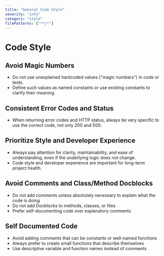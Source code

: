 ```yaml
---
title: "General Code Style"
severity: "info"
category: "style"
filePatterns: ["**/*"]
---
```

# Code Style

## Avoid Magic Numbers
- Do not use unexplained hardcoded values ("magic numbers") in code or tests.
- Define such values as named constants or use existing constants to clarify their meaning.

## Consistent Error Codes and Status
- When returning error codes and HTTP status, always be very specific to use the correct code, not only 200 and 500.

## Prioritize Style and Developer Experience
- Always pay attention for clarity, maintainability, and ease of understanding, even if the underlying logic does not change.
- Code style and developer experience are important for long-term project health.

## Avoid Comments and Class/Method Docblocks
- Do not add comments unless absolutely necessary to explain what the code is doing
- Do not add Docblocks to methods, classes, or files
- Prefer self-documenting code over explanatory comments

## Self Documented Code
- Avoid adding comments that can be constants or well-named functions
- Always prefer to create small functions that describe themselves
- Use descriptive variable and function names instead of comments
